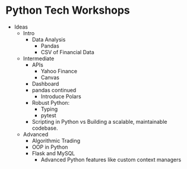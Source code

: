 # Python Tech Workshops

* Ideas
  * Intro
    * Data Analysis
      * Pandas
      * CSV of Financial Data
  * Intermediate
    * APIs
      * Yahoo Finance
      * Canvas
    * Dashboard
    * pandas continued
      * Introduce Polars
    * Robust Python:
      * Typing
      * pytest
    * Scripting in Python vs Building a scalable, maintainable codebase.
  * Advanced
    * Algorithmic Trading
    * OOP in Python
    * Flask and MySQL
      * Advanced Python features like custom context managers
